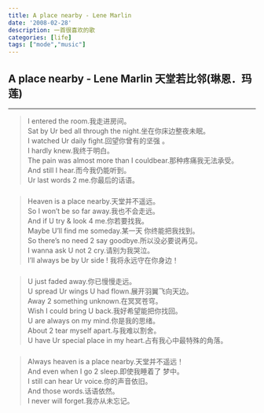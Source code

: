```yaml
---
title: A place nearby - Lene Marlin 
date: '2008-02-28'
description: 一首很喜欢的歌
categories: [life]
tags: ["mode","music"]
---
```


## **A place nearby - Lene Marlin 天堂若比邻(琳恩．玛莲)**

***
>  I entered the room.我走进房间。    
>  Sat by Ur bed all through the night.坐在你床边整夜未眠。    
>  I watched Ur daily fight.回望你曾有的坚强 。    
>  I hardly knew.我终于明白。    
>  The pain was almost more than I couldbear.那种疼痛我无法承受。    
>  And still I hear.而今我仍能听到。    
>  Ur last words 2 me.你最后的话语。    

###

>  Heaven is a place nearby.天堂并不遥远。    
>  So I won’t be so far away.我也不会走远。    
>  And if U try & look 4 me.你若要找我。    
>  Maybe U’ll find me someday.某一天 你终能把我找到。    
>  So there’s no need 2 say goodbye.所以没必要说再见。    
>  I wanna ask U not 2 cry.请别为我哭泣。    
>  I’ll always be by Ur side ! 我将永远守在你身边！    

###

>  U just faded away.你已慢慢走远。    
>  U spread Ur wings U had flown.展开羽翼飞向天边。     
>  Away 2 something unknown.在冥冥苍穹。    
>  Wish I could bring U back.我好希望能把你找回。    
>  U are always on my mind.你是我的思绪。    
>  About 2 tear myself apart.与我难以割舍。    
>  U have Ur special place in my heart.占有我心中最特殊的角落。    

###

>  Always heaven is a place nearby.天堂并不遥远！    
>  And even when I go 2 sleep.即使我睡着了 梦中。    
>  I still can hear Ur voice.你的声音依旧。    
>  And those words.话语依然。    
>  I never will forget.我亦从未忘记。    
